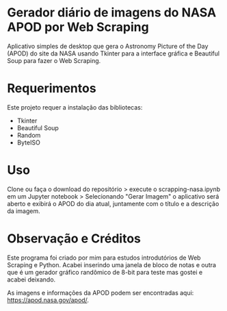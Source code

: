 # Gerador diário de imagens do NASA APOD por Web Scraping
Aplicativo simples de desktop que gera o Astronomy Picture of the Day (APOD) do site da NASA usando Tkinter para a interface gráfica e Beautiful Soup para fazer o Web Scraping.

# Requerimentos
Este projeto requer a instalação das bibliotecas:

* Tkinter
* Beautiful Soup
* Random
* ByteISO

# Uso
Clone ou faça o download do repositório > execute o scrapping-nasa.ipynb em um Jupyter notebook > Selecionando "Gerar Imagem" o aplicativo será aberto e exibirá o APOD do dia atual, juntamente com o título e a descrição da imagem.

# Observação e Créditos
Este programa foi criado por mim para estudos introdutórios de Web Scraping e Python. Acabei inserindo uma janela de bloco de notas e outra que é um gerador gráfico randômico de 8-bit para teste mas gostei e acabei deixando.

As imagens e informações da APOD podem ser encontradas aqui: https://apod.nasa.gov/apod/.

